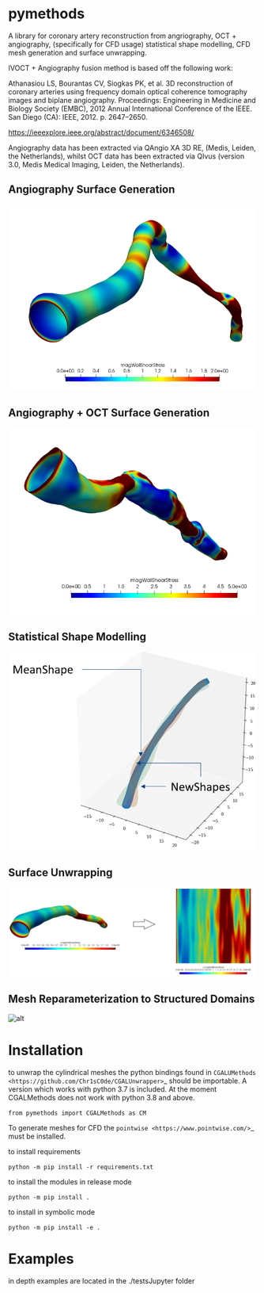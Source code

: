 # pymethods

 A library for coronary artery reconstruction from angriography, OCT + angiography, (specifically for CFD usage)
 statistical shape modelling, CFD mesh generation and surface unwrapping.

 IVOCT + Angiography fusion method is based off the following work:

 Athanasiou LS, Bourantas CV, Siogkas PK, et al. 3D reconstruction of coronary arteries using frequency domain optical coherence tomography images and biplane angiography. Proceedings: Engineering in Medicine and Biology Society (EMBC), 2012 Annual International Conference of the IEEE. San Diego (CA): IEEE, 2012. p. 2647–2650.

 https://ieeexplore.ieee.org/abstract/document/6346508/

Angiography data has been extracted via QAngio XA 3D RE,
(Medis, Leiden, the Netherlands), whilst OCT data has been extracted via QIvus
(version 3.0, Medis Medical Imaging, Leiden, the Netherlands).

## Angiography Surface Generation
![alt](./images/Angiography.PNG)
## Angiography + OCT Surface Generation
![alt](./images/oct_and_angiography.PNG)
## Statistical Shape Modelling
![alt](./images/ssm.PNG)
## Surface Unwrapping
![alt](./images/unwrapping.PNG)
## Mesh Reparameterization to Structured Domains
![alt](./images/mesh_reparameterization)

# Installation

to unwrap the cylindrical meshes the python bindings found in
`CGALUMethods <https://github.com/Chr1sC0de/CGALUnwrapper>`_ should be
importable. A version which works with python 3.7 is included. At
the moment CGALMethods does not work with python 3.8 and above.

````
from pymethods import CGALMethods as CM
````

To generate meshes for CFD the `pointwise <https://www.pointwise.com/>`_
must be installed.

to install requirements
````
python -m pip install -r requirements.txt
````

to install the modules in release mode

````
python -m pip install .
````
to install in symbolic mode

````
python -m pip install -e .
````

# Examples
in depth examples are located in the ./testsJupyter folder
